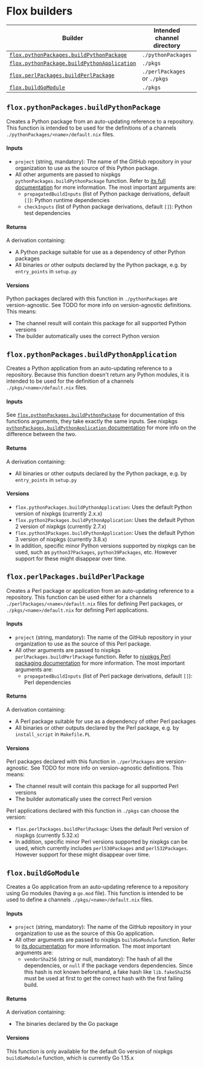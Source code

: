 # Flox builders

| Builder | Intended channel directory | Underlying nixpkgs function |
| --- | --- | --- |
| [`flox.pythonPackages.buildPythonPackage`](#floxpythonpackagesbuildpythonpackage) | `./pythonPackages` | [`pythonPackages.buildPythonPackage`](https://nixos.org/manual/nixpkgs/stable/#buildpythonpackage-function) |
| [`flox.pythonPackage.buildPythonApplication`](#floxpythonpackagesbuildpythonapplication) | `./pkgs` | [`pythonPackages.buildPythonApplication`](https://nixos.org/manual/nixpkgs/stable/#buildpythonapplication-function) |
| [`flox.perlPackages.buildPerlPackage`](#floxperlpackagesbuildperlpackage) | `./perlPackages` or `./pkgs` | [`perlPackages.buildPerlPackage`](https://nixos.org/manual/nixpkgs/stable/#ssec-perl-packaging) |
| [`flox.buildGoModule`](#floxbuildgomodule) | `./pkgs` | [`buildGoModule`](https://nixos.org/manual/nixpkgs/stable/#ssec-go-modules) |

## `flox.pythonPackages.buildPythonPackage`

Creates a Python package from an auto-updating reference to a repository. This function is intended to be used for the definitions of a channels `./pythonPackages/<name>/default.nix` files.

#### Inputs
- `project` (string, mandatory): The name of the GitHub repository in your organization to use as the source of this Python package.
- All other arguments are passed to nixpkgs `pythonPackages.buildPythonPackage` function. Refer to [its full documentation](https://nixos.org/manual/nixpkgs/stable/#buildpythonpackage-function) for more information. The most important arguments are:
  - `propagatedBuildInputs` (list of Python package derivations, default `[]`): Python runtime dependencies
  - `checkInputs` (list of Python package derivations, default `[]`): Python test dependencies

#### Returns
A derivation containing:
- A Python package suitable for use as a dependency of other Python packages
- All binaries or other outputs declared by the Python package, e.g. by `entry_points` in `setup.py`

#### Versions
Python packages declared with this function in `./pythonPackages` are version-agnostic. See TODO for more info on version-agnostic definitions. This means:
- The channel result will contain this package for all supported Python versions
- The builder automatically uses the correct Python version

## `flox.pythonPackages.buildPythonApplication`

Creates a Python application from an auto-updating reference to a repository. Because this function doesn't return any Python modules, it is intended to be used for the definition of a channels `./pkgs/<name>/default.nix` files.

#### Inputs
See [`flox.pythonPackages.buildPythonPackage`](#floxpythonpackagesbuildpythonpackage) for documentation of this functions arguments, they take exactly the same inputs. See nixpkgs [`pythonPackages.buildPythonApplication` documentation](https://nixos.org/manual/nixpkgs/stable/#buildpythonapplication-function) for more info on the difference between the two.

#### Returns
A derivation containing:
- All binaries or other outputs declared by the Python package, e.g. by `entry_points` in `setup.py`

#### Versions
- `flox.pythonPackages.buildPythonApplication`: Uses the default Python version of nixpkgs (currently 2.x.x)
- `flox.python2Packages.buildPythonApplication`: Uses the default Python 2 version of nixpkgs (currently 2.7.x)
- `flox.python3Packages.buildPythonApplication`: Uses the default Python 3 version of nixpkgs (currently 3.8.x)
- In addition, specific minor Python versions supported by nixpkgs can be used, such as `python37Packages`, `python39Packages`, etc. However support for these might disappear over time.

## `flox.perlPackages.buildPerlPackage`

Creates a Perl package or application from an auto-updating reference to a repository. This function can be used either for a channels `./perlPackages/<name>/default.nix` files for defining Perl packages, or `./pkgs/<name>/default.nix` for defining Perl applications.

#### Inputs
- `project` (string, mandatory): The name of the GitHub repository in your organization to use as the source of this Perl package.
- All other arguments are passed to nixpkgs `perlPackages.buildPerlPackage` function. Refer to [nixpkgs Perl packaging documentation](https://nixos.org/manual/nixpkgs/stable/#ssec-perl-packaging) for more information. The most important arguments are:
  - `propagatedBuildInputs` (list of Perl package derivations, default `[]`): Perl dependencies

#### Returns
A derivation containing:
- A Perl package suitable for use as a dependency of other Perl packages
- All binaries or other outputs declared by the Perl package, e.g. by `install_script` in `Makefile.PL`

#### Versions
Perl packages declared with this function in `./perlPackages` are version-agnostic. See TODO for more info on version-agnostic definitions. This means:
- The channel result will contain this package for all supported Perl versions
- The builder automatically uses the correct Perl version

Perl applications declared with this function in `./pkgs` can choose the version:
- `flox.perlPackages.buildPerlPackage`: Uses the default Perl version of nixpkgs (currently 5.32.x)
- In addition, specific minor Perl versions supported by nixpkgs can be used, which currently includes `perl530Packages` and `perl532Packages`. However support for these might disappear over time.

## `flox.buildGoModule`

Creates a Go application from an auto-updating reference to a repository using Go modules (having a `go.mod` file). This function is intended to be used to define a channels `./pkgs/<name>/default.nix` files.

#### Inputs
- `project` (string, mandatory): The name of the GitHub repository in your organization to use as the source of this Go application.
- All other arguments are passed to nixpkgs `buildGoModule` function. Refer to [its documentation](https://nixos.org/manual/nixpkgs/stable/#ssec-go-modules) for more information. The most important arguments are:
  - `vendorSha256` (string or null, mandatory): The hash of all the dependencies, or `null` if the package vendors dependencies. Since this hash is not known beforehand, a fake hash like `lib.fakeSha256` must be used at first to get the correct hash with the first failing build.

#### Returns
A derivation containing:
- The binaries declared by the Go package

#### Versions
This function is only available for the default Go version of nixpkgs `buildGoModule` function, which is currently Go 1.15.x
